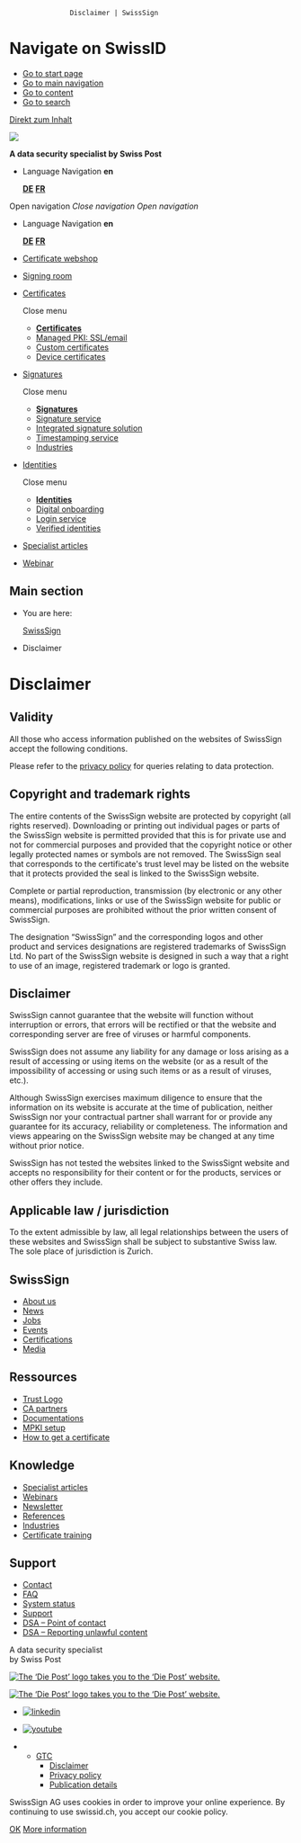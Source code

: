                    Disclaimer | SwissSign                 

Navigate on SwissID
===================

* [Go to start page](https://www.swisssign.com/en/ "[ALT + 0]")
* [Go to main navigation](#mainnav "[ALT + 1]")
* [Go to content](#main-content "[ALT + 2]")
* [Go to search](#mainnav_search "[ALT + 4]")

[Direkt zum Inhalt](#main-content)

[![](/dam/jcr:3fbdb3e9-eb47-400c-90c3-2ceb7c17c6b8/swisssign_logo_rgb_original.svg)](https://www.swisssign.com/en/)

**A data security specialist by Swiss Post**

* Language Navigation **en**
    
    [**DE**](https://www.swisssign.com/rechtlicher-hinweis.html) [**FR**](https://www.swisssign.com/fr/rechtlicher-hinweis.html)
    

Open navigation _Close navigation_ _Open navigation_

* Language Navigation **en**
    
    [**DE**](https://www.swisssign.com/rechtlicher-hinweis.html) [**FR**](https://www.swisssign.com/fr/rechtlicher-hinweis.html)
    

* [Certificate webshop](https://www.swisssign.com/en/certificate-webshop.html)
* [Signing room](https://www.swisssign.com/en/signaturraum.html)
* [Certificates](https://www.swisssign.com/en/certificates.html)
    
    Close menu
    
    * [**Certificates**](https://www.swisssign.com/en/certificates.html)
    * [Managed PKI: SSL/email](https://www.swisssign.com/en/certificates/managed-pki.html)
    * [Custom certificates](https://www.swisssign.com/en/certificates/custom-certificates.html)
    * [Device certificates](https://www.swisssign.com/en/certificates/device-certificates.html)
    
* [Signatures](https://www.swisssign.com/en/signatures.html)
    
    Close menu
    
    * [**Signatures**](https://www.swisssign.com/en/signatures.html)
    * [Signature service](https://www.swisssign.com/en/signatures/signature-service.html)
    * [Integrated signature solution](https://www.swisssign.com/en/signatures/integrated-signature-solution.html)
    * [Timestamping service](https://www.swisssign.com/en/signatures/timestamping-service.html)
    * [Industries](https://www.swisssign.com/en/signatures/industries.html)
    
* [Identities](https://www.swisssign.com/en/identities.html)
    
    Close menu
    
    * [**Identities**](https://www.swisssign.com/en/identities.html)
    * [Digital onboarding](https://www.swisssign.com/en/identities/digital-onboarding.html)
    * [Login service](https://www.swisssign.com/en/identities/login-service.html)
    * [Verified identities](https://www.swisssign.com/en/identities/verified-identities.html)
    
* [Specialist articles](https://www.swisssign.com/en/fachartikel.html)
* [Webinar](https://www.swisssign.com/en/webinare.html)

Main section
------------

* You are here:
    
    [SwissSign](https://www.swisssign.com/en/ "SwissSign")
* Disclaimer
    

**Disclaimer**
==============

**Validity**
------------

All those who access information published on the websites of SwissSign accept the following conditions.

Please refer to the [privacy policy](https://www.swisssign.com/en/datenschutz.html) for queries relating to data protection.

**Copyright and trademark rights**
----------------------------------

The entire contents of the SwissSign website are protected by copyright (all rights reserved). Downloading or printing out individual pages or parts of the SwissSign website is permitted provided that this is for private use and not for commercial purposes and provided that the copyright notice or other legally protected names or symbols are not removed. The SwissSign seal that corresponds to the certificate's trust level may be listed on the website that it protects provided the seal is linked to the SwissSign website.

Complete or partial reproduction, transmission (by electronic or any other means), modifications, links or use of the SwissSign website for public or commercial purposes are prohibited without the prior written consent of SwissSign.

The designation “SwissSign” and the corresponding logos and other product and services designations are registered trademarks of SwissSign Ltd. No part of the SwissSign website is designed in such a way that a right to use of an image, registered trademark or logo is granted. 

**Disclaimer**
--------------

SwissSign cannot guarantee that the website will function without interruption or errors, that errors will be rectified or that the website and corresponding server are free of viruses or harmful components.

SwissSign does not assume any liability for any damage or loss arising as a result of accessing or using items on the website (or as a result of the impossibility of accessing or using such items or as a result of viruses, etc.).

Although SwissSign exercises maximum diligence to ensure that the information on its website is accurate at the time of publication, neither SwissSign nor your contractual partner shall warrant for or provide any guarantee for its accuracy, reliability or completeness. The information and views appearing on the SwissSign website may be changed at any time without prior notice.

SwissSign has not tested the websites linked to the SwissSignt website and accepts no responsibility for their content or for the products, services or other offers they include.

**Applicable law / jurisdiction**
---------------------------------

To the extent admissible by law, all legal relationships between the users of these websites and SwissSign shall be subject to substantive Swiss law. The sole place of jurisdiction is Zurich.

SwissSign
---------

* [About us](https://www.swisssign.com/en/ueber-uns.html)
* [News](https://www.swisssign.com/en/news.html)
* [Jobs](https://www.swisssign.com/en/ueber-uns/jobs.html)
* [Events](https://www.swisssign.com/en/ueber-uns/events.html)
* [Certifications](https://www.swisssign.com/en/zertifizierungen.html)
* [Media](https://www.swisssign.com/en/media.html)

Ressources
----------

* [Trust Logo](https://www.swisssign.com/en/trust-logo.html)
* [CA partners](https://www.swisssign.com/en/partner-loesungen.html)
* [Documentations](https://www.swisssign.com/en/support/dokumentationen.html)
* [MPKI setup](https://www.swisssign.com/en/support/mpki-setup.html)
* [How to get a certificate](https://www.swisssign.com/en/support/zertifikate-installieren.html)

Knowledge
---------

* [Specialist articles](https://www.swisssign.com/en/fachartikel.html)
* [Webinars](https://www.swisssign.com/en/webinare.html)
* [Newsletter](https://www.swisssign.com/en/newsletter.html)
* [References](https://www.swisssign.com/en/referenzen.html)
* [Industries](https://www.swisssign.com/en/signatures/industries.html)
* [Certificate training](https://www.swisssign.com/en/support/Zertifikats-Schulung.html)

Support
-------

* [Contact](https://www.swisssign.com/en/support/kontakt.html)
* [FAQ](https://www.swisssign.com/en/support/faq.html)
* [System status](https://www.swisssign.com/en/support/systemstatus.html)
* [Support](https://www.swisssign.com/en/support.html)
* [DSA – Point of contact](https://www.swisssign.com/en/kontaktstelle-dsa.html)
* [DSA – Reporting unlawful content](https://www.swisssign.com/en/meldeverfahren.html)

A data security specialist  
by Swiss Post

[![The ‘Die Post’ logo takes you to the ‘Die Post’ website.](/dam/jcr:94b498b6-e688-4059-89ab-465b220e825b/Post-Logo_Website-Footer@3x.png)](https://www.post.ch/en "The ‘Die Post’ logo takes you to the ‘Die Post’ website.")

[![The ‘Die Post’ logo takes you to the ‘Die Post’ website.](/.resources/swisssign-frontend/webresources/aurelia/assets/images/logo-white.svg)](https://www.swisssign.com/en/)

* [![linkedin](/.resources/swisssign-frontend/webresources/aurelia/assets/images/social-linkedin.svg)](https://www.linkedin.com/company/swisssign/)
* [![youtube](/.resources/swisssign-frontend/webresources/aurelia/assets/images/social-youtube.svg)](https://www.youtube.com/user/swisssign)

* * [GTC](https://www.swisssign.com/en/agb-swisssign.html)
    * [Disclaimer](https://www.swisssign.com/en/rechtlicher-hinweis.html)
    * [Privacy policy](https://www.swisssign.com/en/datenschutz.html)
    * [Publication details](https://www.swisssign.com/en/impressum.html)
    

SwissSign AG uses cookies in order to improve your online experience. By continuing to use swissid.ch, you accept our cookie policy.

[OK](javascript:void(0);) [More information](https://www.swisssign.com/swisssign/datenschutz)